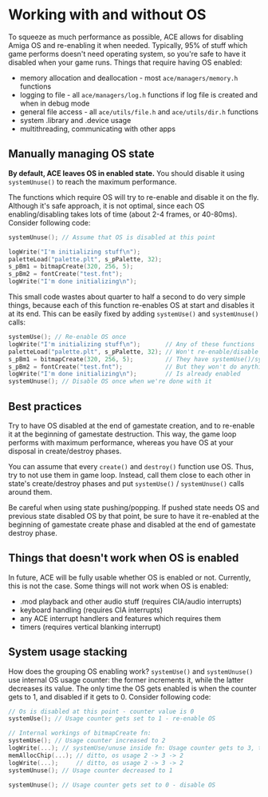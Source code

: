 # Working with and without OS

To squeeze as much performance as possible, ACE allows for disabling Amiga OS and re-enabling it when needed.
Typically, 95% of stuff which game performs doesn't need operating system, so you're safe to have it disabled when your game runs.
Things that require having OS enabled:

- memory allocation and deallocation - most `ace/managers/memory.h` functions
- logging to file - all `ace/managers/log.h` functions if log file is created and when in debug mode
- general file access - all `ace/utils/file.h` and `ace/utils/dir.h` functions
- system .library and .device usage
- multithreading, communicating with other apps

## Manually managing OS state

**By default, ACE leaves OS in enabled state.**
You should disable it using `systemUnuse()` to reach the maximum performance.

The functions which require OS will try to re-enable and disable it on the fly.
Although it's safe approach, it is not optimal, since each OS enabling/disabling takes lots of time (about 2-4 frames, or 40-80ms).
Consider following code:

```c
systemUnuse(); // Assume that OS is disabled at this point

logWrite("I'm initializing stuff\n");
paletteLoad("palette.plt", s_pPalette, 32);
s_pBm1 = bitmapCreate(320, 256, 5);
s_pBm2 = fontCreate("test.fnt");
logWrite("I'm done initializing\n");
```

This small code wastes about quarter to half a second to do very simple things, because each of this function re-enables OS at start and disables it at its end.
This can be easily fixed by adding `systemUse()` and `systemUnuse()` calls:

```c
systemUse(); // Re-enable OS once
logWrite("I'm initializing stuff\n");       // Any of these functions
paletteLoad("palette.plt", s_pPalette, 32); // Won't re-enable/disable OS
s_pBm1 = bitmapCreate(320, 256, 5);         // They have systemUse()/systemUnuse calls
s_pBm2 = fontCreate("test.fnt");            // But they won't do anything since OS
logWrite("I'm done initializing\n");        // Is already enabled
systemUnuse(); // Disable OS once when we're done with it
```

## Best practices

Try to have OS disabled at the end of gamestate creation, and to re-enable it at the beginning of gamestate destruction.
This way, the game loop performs with maximum performance, whereas you have OS at your disposal in create/destroy phases.

You can assume that every `create()` and `destroy()` function use OS.
Thus, try to not use them in game loop.
Instead, call them close to each other in state's create/destroy phases and put `systemUse()` / `systemUnuse()` calls around them.

Be careful when using state pushing/popping.
If pushed state needs OS and previous state disabled OS by that point, be sure to have it re-enabled at the beginning of gamestate create phase and disabled at the end of gamestate destroy phase.

## Things that doesn't work when OS is enabled

In future, ACE will be fully usable whether OS is enabled or not.
Currently, this is not the case. Some things will not work when OS is enabled:

- .mod playback and other audio stuff (requires CIA/audio interrupts)
- keyboard handling (requires CIA interrupts)
- any ACE interrupt handlers and features which requires them
- timers (requires vertical blanking interrupt)

## System usage stacking

How does the grouping OS enabling work?
`systemUse()` and `systemUnuse()` use internal OS usage counter: the former increments it, while the latter decreases its value.
The only time the OS gets enabled is when the counter gets to 1, and disabled if it gets to 0.
Consider following code:

```c
// Os is disabled at this point - counter value is 0
systemUse(); // Usage counter gets set to 1 - re-enable OS

// Internal workings of bitmapCreate fn:
systemUse(); // Usage counter increased to 2
logWrite(...); // systemUse/unuse inside fn: Usage counter gets to 3, then to 2
memAllocChip(...); // ditto, os usage 2 -> 3 -> 2
logWrite(...);     // ditto, os usage 2 -> 3 -> 2
systemUnuse(); // Usage counter decreased to 1

systemUnuse(); // Usage counter gets set to 0 - disable OS
```
